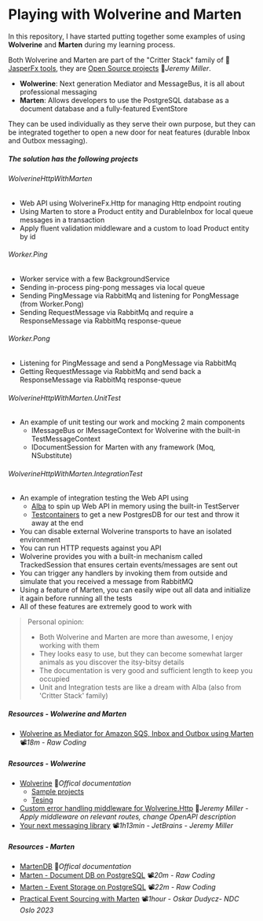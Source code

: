# Playing with Wolverine and Marten

In this repository, I have started putting together some examples of using **Wolverine** and **Marten** during my learning process.

Both Wolverine and Marten are part of the "Critter Stack" family of 👤[JasperFx tools](https://github.com/JasperFx), they are [Open Source projects](https://jeremydmiller.com/open-source-projects) 📓*Jeremy Miller*.

- **Wolwerine**: Next generation Mediator and MessageBus, it is all about professional messaging
- **Marten**: Allows developers to use the PostgreSQL database as a document database and a fully-featured EventStore

They can be used individually as they serve their own purpose, but they can be integrated together to open a new door for neat features (durable Inbox and Outbox messaging).

##### The solution has the following projects

###### WolverineHttpWithMarten

- Web API using WolverineFx.Http for managing Http endpoint routing
- Using Marten to store a Product entity and DurableInbox for local queue messages in a transaction
- Apply fluent validation middleware and a custom to load Product entity by id

###### Worker.Ping

- Worker service with a few BackgroundService
- Sending in-process ping-pong messages via local queue
- Sending PingMessage via RabbitMq and listening for PongMessage (from Worker.Pong)
- Sending RequestMessage via RabbitMq and require a ResponseMessage via RabbitMq response-queue

###### Worker.Pong

- Listening for PingMessage and send a PongMessage via RabbitMq
- Getting RequestMessage via RabbitMq and send back a ResponseMessage via RabbitMq response-queue

###### WolverineHttpWithMarten.UnitTest

- An example of unit testing our work and mocking 2 main components
  - IMessageBus or IMessageContext for Wolverine with the built-in TestMessageContext
  - IDocumentSession for Marten with any framework (Moq, NSubstitute)

###### WolverineHttpWithMarten.IntegrationTest

- An example of integration testing the Web API using
  - [Alba](https://jasperfx.github.io/alba) to spin up Web API in memory using the built-in TestServer
  - [Testcontainers](https://github.com/19balazs86/PlayingWithTestContainers) to get a new PostgresDB for our test and throw it away at the end
- You can disable external Wolverine transports to have an isolated environment
- You can run HTTP requests against you API
- Wolverine provides you with a built-in mechanism called TrackedSession that ensures certain events/messages are sent out
- You can trigger any handlers by invoking them from outside and simulate that you received a message from RabbitMQ
- Using a feature of Marten, you can easily wipe out all data and initialize it again before running all the tests
- All of these features are extremely good to work with

> Personal opinion:
>
> - Both Wolverine and Marten are more than awesome, I enjoy working with them
> - They looks easy to use, but they can become somewhat larger animals as you discover the itsy-bitsy details
> - The documentation is very good and sufficient length to keep you occupied
> - Unit and Integration tests are like a dream with Alba (also from 'Critter Stack' family)

##### Resources - Wolwerine and Marten

- [Wolverine as Mediator for Amazon SQS, Inbox and Outbox using Marten](https://youtu.be/YlG3bnJ7yCc) 📽*18m -* *Raw Coding* 

##### Resources - Wolwerine

- [Wolverine](https://wolverine.netlify.app) 📓*Offical documentation*
  - [Sample projects](https://wolverine.netlify.app/guide/samples.html)
  - [Tesing](https://wolverine.netlify.app/guide/testing.html)
- [Custom error handling middleware for Wolverine.Http](https://jeremydmiller.com/2023/06/28/custom-error-handling-middleware-for-wolverine-http) 📓*Jeremy Miller - Apply middleware on relevant routes, change OpenAPI description*
- [Your next messaging library](https://youtu.be/EGwepoGG0CM) 📽️*1h13min - JetBrains - Jeremy Miller*

##### Resources - Marten

- [MartenDB](https://martendb.io) 📓*Offical documentation*
- [Marten - Document DB on PostgreSQL](https://youtu.be/lgd_HxGBa-U) 📽️*20m - Raw Coding*
- [Marten - Event Storage on PostgreSQL](https://youtu.be/z0DLQ6MDH5A) 📽️*22m - Raw Coding*
- [Practical Event Sourcing with Marten](https://youtu.be/jnDchr5eabI) 📽️*1hour - Oskar Dudycz- NDC Oslo 2023*